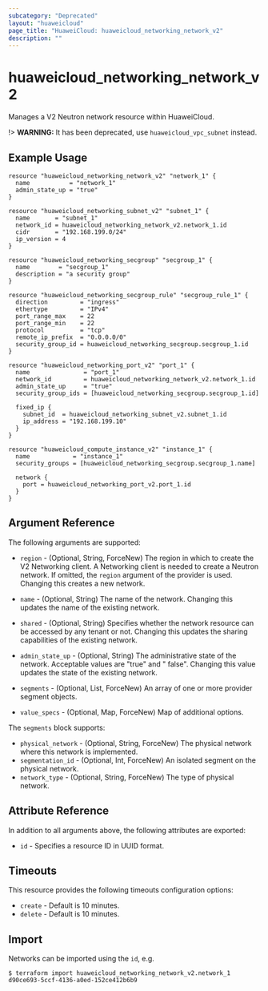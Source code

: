 ```yaml
---
subcategory: "Deprecated"
layout: "huaweicloud"
page_title: "HuaweiCloud: huaweicloud_networking_network_v2"
description: ""
---
```


# huaweicloud_networking_network_v2

Manages a V2 Neutron network resource within HuaweiCloud.

!> **WARNING:** It has been deprecated, use `huaweicloud_vpc_subnet` instead.

## Example Usage

```hcl
resource "huaweicloud_networking_network_v2" "network_1" {
  name           = "network_1"
  admin_state_up = "true"
}

resource "huaweicloud_networking_subnet_v2" "subnet_1" {
  name       = "subnet_1"
  network_id = huaweicloud_networking_network_v2.network_1.id
  cidr       = "192.168.199.0/24"
  ip_version = 4
}

resource "huaweicloud_networking_secgroup" "secgroup_1" {
  name        = "secgroup_1"
  description = "a security group"
}

resource "huaweicloud_networking_secgroup_rule" "secgroup_rule_1" {
  direction         = "ingress"
  ethertype         = "IPv4"
  port_range_max    = 22
  port_range_min    = 22
  protocol          = "tcp"
  remote_ip_prefix  = "0.0.0.0/0"
  security_group_id = huaweicloud_networking_secgroup.secgroup_1.id
}

resource "huaweicloud_networking_port_v2" "port_1" {
  name               = "port_1"
  network_id         = huaweicloud_networking_network_v2.network_1.id
  admin_state_up     = "true"
  security_group_ids = [huaweicloud_networking_secgroup.secgroup_1.id]

  fixed_ip {
    subnet_id  = huaweicloud_networking_subnet_v2.subnet_1.id
    ip_address = "192.168.199.10"
  }
}

resource "huaweicloud_compute_instance_v2" "instance_1" {
  name            = "instance_1"
  security_groups = [huaweicloud_networking_secgroup.secgroup_1.name]

  network {
    port = huaweicloud_networking_port_v2.port_1.id
  }
}
```

## Argument Reference

The following arguments are supported:

* `region` - (Optional, String, ForceNew) The region in which to create the V2 Networking client. A Networking client is
  needed to create a Neutron network. If omitted, the
  `region` argument of the provider is used. Changing this creates a new network.

* `name` - (Optional, String) The name of the network. Changing this updates the name of the existing network.

* `shared` - (Optional, String)  Specifies whether the network resource can be accessed by any tenant or not. Changing
  this updates the sharing capabilities of the existing network.

* `admin_state_up` - (Optional, String) The administrative state of the network. Acceptable values are "true" and "
  false". Changing this value updates the state of the existing network.

* `segments` - (Optional, List, ForceNew) An array of one or more provider segment objects.

* `value_specs` - (Optional, Map, ForceNew) Map of additional options.

The `segments` block supports:

* `physical_network` - (Optional, String, ForceNew) The physical network where this network is implemented.
* `segmentation_id` - (Optional, Int, ForceNew) An isolated segment on the physical network.
* `network_type` - (Optional, String, ForceNew) The type of physical network.

## Attribute Reference

In addition to all arguments above, the following attributes are exported:

* `id` - Specifies a resource ID in UUID format.

## Timeouts

This resource provides the following timeouts configuration options:

* `create` - Default is 10 minutes.
* `delete` - Default is 10 minutes.

## Import

Networks can be imported using the `id`, e.g.

```
$ terraform import huaweicloud_networking_network_v2.network_1 d90ce693-5ccf-4136-a0ed-152ce412b6b9
```
